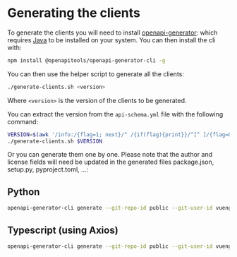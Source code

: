 # Generating the clients

To generate the clients you will need to
install [openapi-generator](https://github.com/OpenAPITools/openapi-generator):
which requires [Java](https://www.java.com/en/download/) to be installed on your system. You can then install the cli
with:

```bash
npm install @openapitools/openapi-generator-cli -g
```

You can then use the helper script to generate all the clients:

```bash
./generate-clients.sh <version>
```

Where `<version>` is the version of the clients to be generated.

You can extract the version from the `api-schema.yml` file with the following command:

```bash
VERSION=$(awk '/info:/{flag=1; next}/^ /{if(flag){print}}/^[^ ]/{flag=0}' ../api-schema.yml | grep 'version:' | awk '{print $2}')
./generate-clients.sh $VERSION
```

Or you can generate them one by one. Please note that the author and license fields will need be updated in the generated
files package.json, setup.py, pyproject.toml, ...:

## Python

```bash
openapi-generator-cli generate --git-repo-id public --git-user-id vuengineering -i ../api-schema.yml -g python -o python/avis-client/generated --additional-properties=packageName=avis_client,packageVersion=0.1.0
```

## Typescript (using Axios)

```bash
openapi-generator-cli generate --git-repo-id public --git-user-id vuengineering -i ../api-schema.yml -g typescript-axios -o typescript/avis-client/generated --additional-properties=withInterfaces=true,npmName=@vision-unified-tech/avis-client
```
